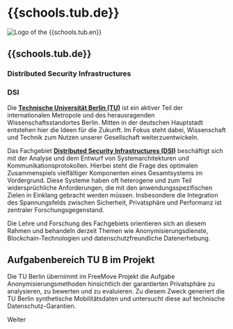 <div id="tub" class="component-school">

# {{schools.tub.de}}

<div>

![Logo of the {{schools.tub.en}}]({{schools.tub.logo}})

<div>

## {{schools.tub.de}}
### Distributed Security Infrastructures
### DSI

</div>

</div>

Die **[Technische Universität Berlin (TU)](https://www.tu.berlin/)** ist ein aktiver Teil der internationalen Metropole und des herausragenden Wissenschaftsstandortes Berlin. Mitten in der deutschen Hauptstadt entstehen hier die Ideen für die Zukunft. Im Fokus steht dabei, Wissenschaft und Technik zum Nutzen unserer Gesellschaft weiterzuentwickeln.

Das Fachgebiet **[Distributed Security Infrastructures (DSI)](https://www.dsi.tu-berlin.de/menue/dsi/)** beschäftigt sich mit der Analyse und dem Entwurf von Systemarchitekturen und Kommunikationsprotokollen. Hierbei steht die Frage des optimalen Zusammenspiels vielfältiger Komponenten eines Gesamtsystems im Vordergrund. Diese Systeme haben oft heterogene und zum Teil widersprüchliche Anforderungen, die mit den anwendungsspezifischen Zielen in Einklang gebracht werden müssen. Insbesondere die Integration des Spannungsfelds zwischen Sicherheit, Privatsphäre und Performanz ist zentraler Forschungsgegenstand.

Die Lehre und Forschung des Fachgebiets orientieren sich an diesem Rahmen und behandeln derzeit Themen wie Anonymisierungsdienste, Blockchain-Technologien und datenschutzfreundliche Datenerhebung.

## Aufgabenbereich TU B im Projekt

Die TU Berlin übernimmt im FreeMove Projekt die Aufgabe Anonymisierungsmethoden hinsichtlich der garantierten Privatsphäre zu analysieren, zu bewerten und zu evaluieren. Zu diesem Zweck generiert die TU Berlin synthetische Mobilitätsdaten und untersucht diese auf technische Datenschutz-Garantien.

<div class="justify-end my-0">
    <a href="/partners/tub" class="border border-green text-green text-xl py-1 px-4 cursor-pointer hover:bg-green hover:text-white" style="text-decoration: none;">Weiter</a>
</div>

</div>
